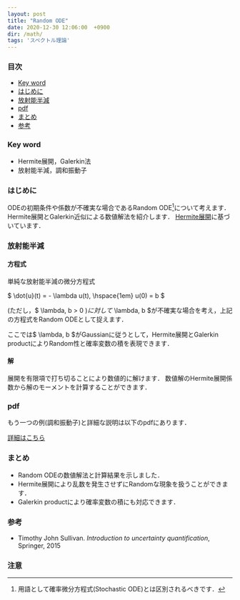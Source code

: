 ```yaml
---
layout: post
title: "Random ODE"
date: 2020-12-30 12:06:00  +0900
dir: /math/
tags: 'スペクトル理論'
---
```


### 目次
- [Key word](#key-word)
- [はじめに](#はじめに)
- [放射能半減](#放射能半減)
- [pdf](#pdf)
- [まとめ](#まとめ)
- [参考](#参考)

### Key word
- Hermite展開，Galerkin法
- 放射能半減，調和振動子

### はじめに
ODEの初期条件や係数が不確実な場合であるRandom ODE[^random_ode]について考えます．
Hermite展開とGalerkin近似による数値解法を紹介します．
[Hermite展開](/math/2020/11/01/winner-hermite-expansion.html)に基づいています．

### 放射能半減

#### 方程式
単純な放射能半減の微分方程式

$ \dot{u}(t) = - \lambda u(t), \hspace{1em} u(0) = b $

(ただし，$ \lambda, b > 0 $)に対して$ \lambda, b $が不確実な場合を考え，上記の方程式をRandom ODEとして捉えます．

ここでは$ \lambda, b $がGaussianに従うとして，Hermite展開とGalerkin productによりRandom性と確率変数の積を表現できます．

#### 解
展開を有限項で打ち切ることにより数値的に解けます．
数値解のHermite展開係数から解のモーメントを計算することができます．

### pdf
もう一つの例(調和振動子)と詳細な説明は以下のpdfにあります．

[詳細はこちら](/math/pdf/chapter12.pdf)
<!-- TODO: pdfに図を加える -->

### まとめ
- Random ODEの数値解法と計算結果を示しました．
- Hermite展開により乱数を発生させずにRandomな現象を扱うことができます．
- Galerkin productにより確率変数の積にも対応できます．

### 参考
- Timothy John Sullivan. *Introduction to uncertainty quantification*, Springer, 2015

### 注意
[^random_ode]: 用語として確率微分方程式(Stochastic ODE)とは区別されるべきです．
